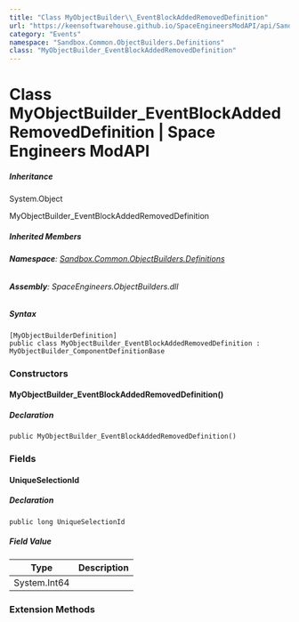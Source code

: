```yaml
---
title: "Class MyObjectBuilder\\_EventBlockAddedRemovedDefinition"
url: "https://keensoftwarehouse.github.io/SpaceEngineersModAPI/api/Sandbox.Common.ObjectBuilders.Definitions.MyObjectBuilder_EventBlockAddedRemovedDefinition.html"
category: "Events"
namespace: "Sandbox.Common.ObjectBuilders.Definitions"
class: "MyObjectBuilder_EventBlockAddedRemovedDefinition"
---
```


# Class MyObjectBuilder\_EventBlockAddedRemovedDefinition | Space Engineers ModAPI

##### Inheritance

System.Object

MyObjectBuilder\_EventBlockAddedRemovedDefinition

##### Inherited Members

###### **Namespace**: [Sandbox.Common.ObjectBuilders.Definitions](https://keensoftwarehouse.github.io/SpaceEngineersModAPI/api/Sandbox.Common.ObjectBuilders.Definitions.html)

###### **Assembly**: SpaceEngineers.ObjectBuilders.dll

##### Syntax

```
[MyObjectBuilderDefinition]
public class MyObjectBuilder_EventBlockAddedRemovedDefinition : MyObjectBuilder_ComponentDefinitionBase
```

### [](#constructors)Constructors

#### [](#Sandbox_Common_ObjectBuilders_Definitions_MyObjectBuilder_EventBlockAddedRemovedDefinition__ctor)MyObjectBuilder\_EventBlockAddedRemovedDefinition()

##### Declaration

```
public MyObjectBuilder_EventBlockAddedRemovedDefinition()
```

### [](#fields)Fields

#### [](#Sandbox_Common_ObjectBuilders_Definitions_MyObjectBuilder_EventBlockAddedRemovedDefinition_UniqueSelectionId)UniqueSelectionId

##### Declaration

```
public long UniqueSelectionId
```

##### Field Value

| Type | Description |
| --- | --- |
| System.Int64 |     |

### [](#extensionmethods)Extension Methods